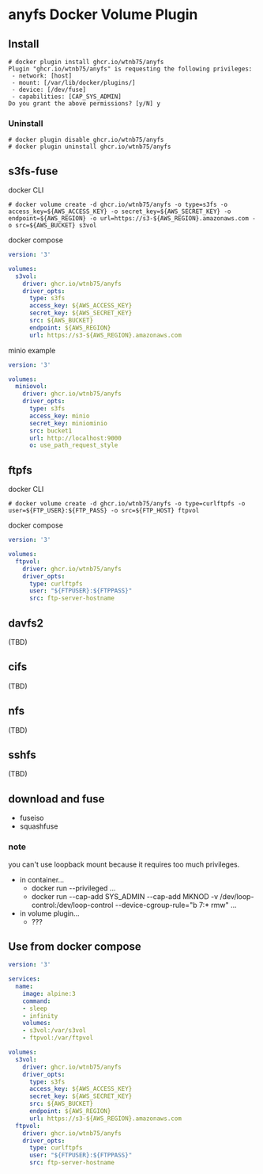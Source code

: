 # anyfs Docker Volume Plugin

## Install

```
# docker plugin install ghcr.io/wtnb75/anyfs
Plugin "ghcr.io/wtnb75/anyfs" is requesting the following privileges:
 - network: [host]
 - mount: [/var/lib/docker/plugins/]
 - device: [/dev/fuse]
 - capabilities: [CAP_SYS_ADMIN]
Do you grant the above permissions? [y/N] y
```

### Uninstall

```
# docker plugin disable ghcr.io/wtnb75/anyfs
# docker plugin uninstall ghcr.io/wtnb75/anyfs
```

## s3fs-fuse

docker CLI

```
# docker volume create -d ghcr.io/wtnb75/anyfs -o type=s3fs -o access_key=${AWS_ACCESS_KEY} -o secret_key=${AWS_SECRET_KEY} -o endpoint=${AWS_REGION} -o url=https://s3-${AWS_REGION}.amazonaws.com -o src=${AWS_BUCKET} s3vol
```

docker compose

```yaml
version: '3'

volumes:
  s3vol:
    driver: ghcr.io/wtnb75/anyfs
    driver_opts:
      type: s3fs
      access_key: ${AWS_ACCESS_KEY}
      secret_key: ${AWS_SECRET_KEY}
      src: ${AWS_BUCKET}
      endpoint: ${AWS_REGION}
      url: https://s3-${AWS_REGION}.amazonaws.com
```

minio example

```yaml
version: '3'

volumes:
  miniovol:
    driver: ghcr.io/wtnb75/anyfs
    driver_opts:
      type: s3fs
      access_key: minio
      secret_key: miniominio
      src: bucket1
      url: http://localhost:9000
      o: use_path_request_style
```

## ftpfs

docker CLI

```
# docker volume create -d ghcr.io/wtnb75/anyfs -o type=curlftpfs -o user=${FTP_USER}:${FTP_PASS} -o src=${FTP_HOST} ftpvol
```

docker compose

```yaml
version: '3'

volumes:
  ftpvol:
    driver: ghcr.io/wtnb75/anyfs
    driver_opts:
      type: curlftpfs
      user: "${FTPUSER}:${FTPPASS}"
      src: ftp-server-hostname
```

## davfs2

(TBD)

## cifs

(TBD)

## nfs

(TBD)

## sshfs

(TBD)

## download and fuse

- fuseiso
- squashfuse

### note

you can't use loopback mount because it requires too much privileges.

- in container...
  - docker run --privileged ...
  - docker run --cap-add SYS_ADMIN --cap-add MKNOD -v /dev/loop-control:/dev/loop-control --device-cgroup-rule="b 7:* rmw" ...
- in volume plugin...
  - ???

## Use from docker compose

```yaml
version: '3'

services:
  name:
    image: alpine:3
    command:
    - sleep
    - infinity
    volumes:
    - s3vol:/var/s3vol
    - ftpvol:/var/ftpvol

volumes:
  s3vol:
    driver: ghcr.io/wtnb75/anyfs
    driver_opts:
      type: s3fs
      access_key: ${AWS_ACCESS_KEY}
      secret_key: ${AWS_SECRET_KEY}
      src: ${AWS_BUCKET}
      endpoint: ${AWS_REGION}
      url: https://s3-${AWS_REGION}.amazonaws.com
  ftpvol:
    driver: ghcr.io/wtnb75/anyfs
    driver_opts:
      type: curlftpfs
      user: "${FTPUSER}:${FTPPASS}"
      src: ftp-server-hostname
```
